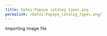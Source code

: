 ```yaml
---
title: Datei:Papaya catalog types.png
permalink: /Datei:Papaya_catalog_types.png/
---
```


Importing image file